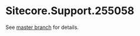 # Sitecore.Support.255058

See [master branch](https://github.com/sitecoresupport/Sitecore.Support.255058) for details.